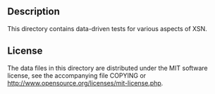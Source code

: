 Description
------------

This directory contains data-driven tests for various aspects of XSN.

License
--------

The data files in this directory are distributed under the MIT software
license, see the accompanying file COPYING or
http://www.opensource.org/licenses/mit-license.php.


